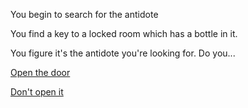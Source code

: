 You begin to search for the antidote

You find a key to a locked room which has a bottle in it. 

You figure it's the antidote you're looking for. Do you...

[Open the door](./new-antidote/open.md)

[Don't open it](../../../../marshmallow.md)